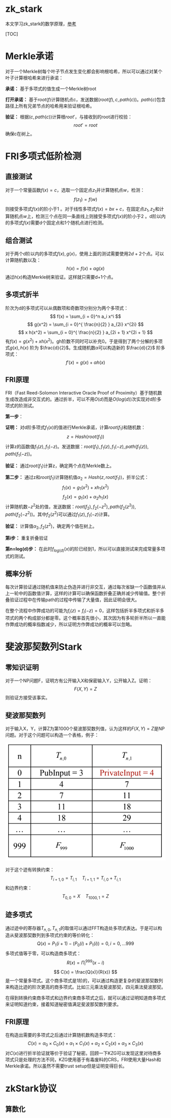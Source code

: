 # zk_stark
本文学习zk_stark的数学原理，[参考](https://drive.google.com/file/d/1yzC7HEKxTn1Acf5Htt3SLrKM95wj6ksb/view)

[TOC]

# Merkle承诺
对于一个Merkle树每个叶子节点发生变化都会影响根哈希，所以可以通过对某个叶子计算根哈希来进行承诺：

**承诺：** 基于多项式的值生成一个Merkle树root

**打开承诺：** 基于$root(f)$计算随机点c，发送数据$(root(f), c, path(c))$。$path(c)$包含路径上所有兄弟节点的哈希用来验证根哈希。

**验证：** 根据$(c,path(c))$计算根$root'$，与接收到的root进行校验：
$$
root' = root
$$
确保c在树上。

# FRI多项式低阶检测
## 直接测试
对于一个常量函数$f(x) = c$，选取一个固定点$z_1$并计算随机点$w$，检测：
$$
f(z_1) = f(w)
$$
则接受多项式$f(x)$的阶小于1 。对于线性多项式$f(x) = bx +c$，在固定点$z_1,z_2$和计算随机点$w$上，检测三个点在同一条直线上则接受多项式$f(x)$的阶小于2 。d阶以内的多项式$f(x)$需要d个固定点和1个随机点进行检测。

## 组合测试
对于两个d阶以内的多项式$f(x), g(x)$，使用上面的测试需要使用$2d+2$个点。可以计算随机数以及：
$$
h(x) = f(x) + \alpha g(x)
$$
通过$h(x)$构造Merkle树来验证。这样就只需要d+1个点。

## 多项式折半
阶次为d的多项式可以从偶数项和奇数项分别分为两个多项式：
$$
f(x) = \sum_{i = 0}^n a_i x^i
$$
$$
g(x^2) = \sum_{i = 0}^{ \frac{n}{2} } a_{2i} x^{2i}
$$
$$
x h(x^2) = \sum_{i = 0}^{ \frac{n}{2} } a_{2i + 1} x^{2i + 1}
$$
有$f(x) = g(x^2) + x h(x^2)$。gh阶数不同时可以补充0。于是得到了两个分解的多项式$g(x),h(x)$ 阶为 $\frac{d}{2}$。生成随机数$\alpha$可以构造新的 $\frac{d}{2}$ 阶多项式：
$$
f'(x) = g(x) + \alpha h(x)
$$

## FRI原理
FRI（Fast Reed-Solomon Interactive Oracle Proof of Proximity）基于随机数生成改造成非交互式的。通过折半，可以不用$O(d)$而是$O(log(d))$次实现对d阶多项式的阶测试。

**第一步**：

**证明：** 对d阶多项式$f_1(x)$的值进行Merkle承诺，计算$root(f_1)$和随机数：
$$
z = Hash(root(f_1))
$$
计算z的函数值$f_1(z), f_1(-z)$。发送数据：$root(f_1), f_1(z), f_1(-z), path(f_1(z)), path(f_1(-z))$。

**验证：** 通过$root(f_1)$计算z，确定两个点在Merkle数上。

**第二步：** 通过z和$root(f_1)$计算随机值$\alpha_2 = Hash(z, root(f_1))$，折半公式：
$$
f_1(x) = g_1(x^2) + x h_1(x^2)
$$
$$
f_2(x) = g_1(x) + \alpha_2 h_1(x)
$$
计算随机数$-z^2$处的值，发送数据：$root(f_2), f_2(-z^2), path(f_2(z^2)), path(f_2(-z^2))$。其中$f_2(z^2)$可以通过$f_1(z), f_1(-z)$计算。

**验证：** 计算值$\alpha_2, f_2(z^2)$，确定两个值在树上。

**第i步：** 重复折叠验证

**第n=log(d)步：** 在此时$f_{log(d)}(x)$的阶已经到1，所以可以直接测试来完成常量多项式的测试。

## 概率分析
每次计算验证通过随机值来防止伪造并进行非交互，通过每次省缺一个函数值并从上一轮中的函数值计算，这样的计算可以确保函数折叠正确并减少传输值。整个折叠验证过程中在传输path的过程中传输了大量值，因此证明会很大。

在整个流程中作弊成功的可能为$f_i(z) = f_i(-z) = 0$，这样包括折半多项式和折半多项式的两个构成部分都是零。这个概率首先很小，其次因为有多轮折半所以一直能作弊成功的概率指数减少，所以证明方作弊成功的概率可以忽略。

# 斐波那契数列Stark
## 零知识证明
对于一个NP问题F，证明方有公开输入X和保密输入Y，公开输入Z。证明：
$$
F(X,Y) = Z
$$
则验证方接受该事实。

## 斐波那契数列
对于输入X，Y，计算Z为第1000个斐波那契数列值，认为这样的$F(X,Y) = Z$是NP问题。对于这个问题可以构造一个表格，例子：

<img src="./imgs/zk_stark1.png" alt="trace示意图" width="" height="" />

对于这个迹有转换约束：
$$
T_{i+1, 0} = T_{i, 1} \quad T_{i+1, 1} = T_{i, 0} + T_{i, 1}
$$
和边界约束：
$$
T_{0,0} = X\quad T_{1000, 1} = Z
$$
## 迹多项式
通过迹中的寄存器$T_{n,0}, T_{n, 1}$的取值可以通过FFT构造处多项式表达。于是可以构造从斐波那契数列到多项式约束的等价转化：
$$
Q(x) = P_1(i+1) - (P_0(i) + P_1(i)) = 0, i = 0, \ldots 999
$$
多项式值等于零，可以构造商多项式：
$$
R(x) = \Pi_{i}^{999} (x-i)
$$
$$
C(x) = \frac{Q(x)}{R(x)}
$$
是一个常量多项式。这个商多项式是1阶的，可以通过构造更复杂的斐波那契数列来构造比迹的阶次更高的商多项式。比如三元乘法斐波那契，四元乘法斐波那契。

在得到转换约束商多项式和边界约束商多项式之后，就可以通过证明知道商多项式来证明知道约束，接着知道秘密值满足斐波那契数列要求。

## FRI原理
在构造出需要的多项式之后通过计算随机数构造多项式：
$$
C(x) = \alpha_0\times C_0(x) + \alpha_1\times C_1(x) + \alpha_2\times C_2(x)+ \alpha_3\times C_3(x)
$$
对$C(x)$进行折半验证就等价于验证了秘密。回顾一下KZG可以发现这里对待商多项式只是处理的方法不同，KZG使用基于有毒废料的CRS，FRI使用大量Hash和Merkle承诺。所以虽然不需要trust setup但是证明变得巨长。

# zkStark协议
## 算数化


